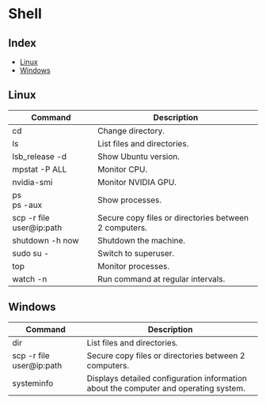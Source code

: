 # Shell

## Index

* [Linux](#linux)
* [Windows](#windows)

## Linux

| Command                  | Description                                           |
|--------------------------|-------------------------------------------------------|
| cd                       | Change directory.                                     |
| ls                       | List files and directories.                           |
| lsb_release -d           | Show Ubuntu version.                                  |
| mpstat -P ALL            | Monitor CPU.                                          |
| nvidia-smi               | Monitor NVIDIA GPU.                                   |
| ps<br>ps -aux            | Show processes.                                       |
| scp -r file user@ip:path | Secure copy files or directories between 2 computers. |
| shutdown -h now          | Shutdown the machine.                                 |
| sudo su -                | Switch to superuser.                                  |
| top                      | Monitor processes.                                    |
| watch -n <interval>      | Run command at regular intervals.                     |

## Windows

| Command                  | Description                                                                          |
|--------------------------|--------------------------------------------------------------------------------------|
| dir                      | List files and directories.                                                          |
| scp -r file user@ip:path | Secure copy files or directories between 2 computers.                                |
| systeminfo               | Displays detailed configuration information about the computer and operating system. |
